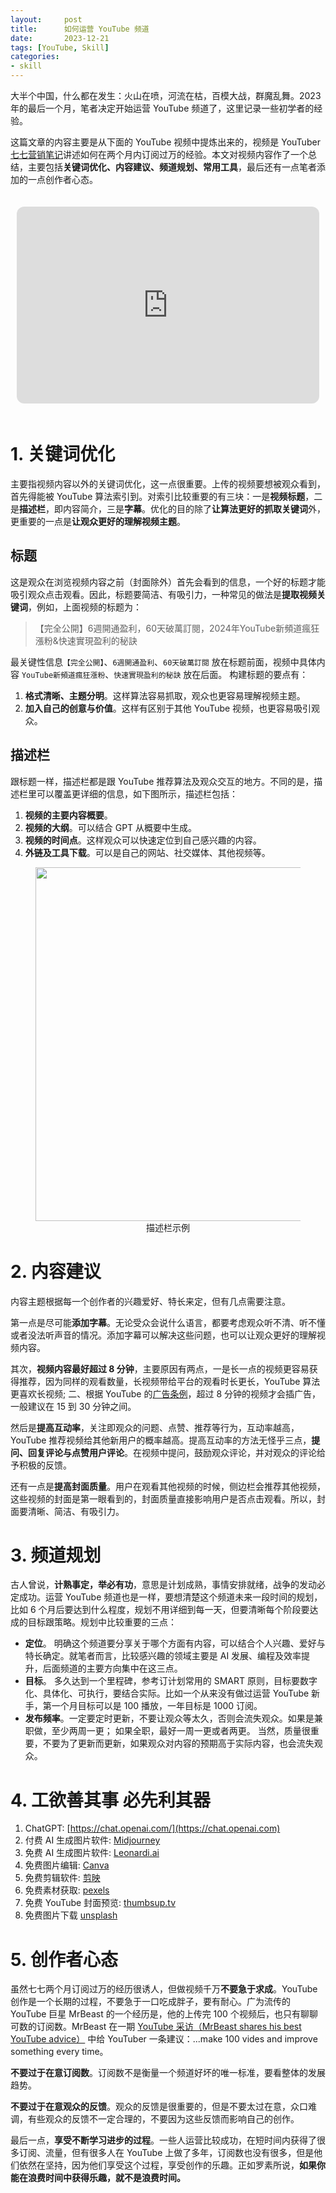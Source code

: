 ```yaml
---
layout:     post
title:      如何运营 YouTube 频道
date:       2023-12-21
tags: [YouTube, Skill]
categories: 
- skill
---
```


大半个中国，什么都在发生：火山在喷，河流在枯，百模大战，群魔乱舞。2023 年的最后一个月，笔者决定开始运营 YouTube 频道了，这里记录一些初学者的经验。 


这篇文章的内容主要是从下面的 YouTube 视频中提炼出来的，视频是 YouTuber [七七营销笔记](https://www.youtube.com/@77MediaBook)讲述如何在两个月内订阅过万的经验。本文对视频内容作了一个总结，主要包括**关键词优化、内容建议、频道规划、常用工具**，最后还有一点笔者添加的一点创作者心态。

<style>
  .video-container {
    display: flex;
    justify-content: center;
    padding: 20px 10px;
  }

  iframe {
    width: 560px;
    height: 315px;
  }
</style>


<div class="video-container">
  <iframe
  width="560" 
  height="315"
  src="https://www.youtube.com/embed/Z97u98GOPKM?si=EFWCYP7IA3lct6yn" 
  title="YouTube video player" 
  frameborder="0"
  allow="accelerometer; autoplay; clipboard-write; encrypted-media; gyroscope; picture-in-picture; web-share" 
  allowfullscreen
  style="border-radius: 12px;"></iframe>
</div>


# 1. 关键词优化
主要指视频内容以外的关键词优化，这一点很重要。上传的视频要想被观众看到，首先得能被 YouTube 算法索引到。对索引比较重要的有三块：一是**视频标题**，二是**描述栏**，即内容简介，三是**字幕**。优化的目的除了**让算法更好的抓取关键词**外，更重要的一点是**让观众更好的理解视频主题**。

## 标题 
这是观众在浏览视频内容之前（封面除外）首先会看到的信息，一个好的标题才能吸引观众点击观看。因此，标题要简洁、有吸引力，一种常见的做法是**提取视频关键词**，例如，上面视频的标题为：

> 【完全公開】6週開通盈利，60天破萬訂閱，2024年YouTube新頻道瘋狂漲粉&快速實現盈利的秘訣

最关键性信息`【完全公開】`、`6週開通盈利`、`60天破萬訂閱` 放在标题前面，视频中具体内容 `YouTube新頻道瘋狂漲粉`、`快速實現盈利的秘訣` 放在后面。 构建标题的要点有：
1. **格式清晰、主题分明**。这样算法容易抓取，观众也更容易理解视频主题。 
2. **加入自己的创意与价值**。这样有区别于其他 YouTube 视频，也更容易吸引观众。

## 描述栏 
跟标题一样，描述栏都是跟 YouTube 推荐算法及观众交互的地方。不同的是，描述栏里可以覆盖更详细的信息，如下图所示，描述栏包括：
1. **视频的主要内容概要**。 
2. **视频的大纲**。可以结合 GPT 从概要中生成。
3. **视频的时间点**。这样观众可以快速定位到自己感兴趣的内容。
4. **外链及工具下载**。可以是自己的网站、社交媒体、其他视频等。

<figure style="text-align: center;">
    <img src="https://host.ddot.cc/tmp_content_20231223_1651.png" width=566pt>
    <figcaption style="text-align:center"> 描述栏示例 </figcaption>
</figure>

# 2. 内容建议
内容主题根据每一个创作者的兴趣爱好、特长来定，但有几点需要注意。

第一点是尽可能**添加字幕**。无论受众会说什么语言，都要考虑观众听不清、听不懂或者没法听声音的情况。添加字幕可以解决这些问题，也可以让观众更好的理解视频内容。 

其次，**视频内容最好超过 8 分钟**，主要原因有两点，一是长一点的视频更容易获得推荐，因为同样的观看数量，长视频带给平台的观看时长更长，YouTube 算法更喜欢长视频; 二、根据 YouTube 的[广告条例](https://dlj.one/bezgte)，超过 8 分钟的视频才会插广告，一般建议在 15 到 30 分钟之间。

然后是**提高互动率**，关注即观众的问题、点赞、推荐等行为，互动率越高，YouTube 推荐视频给其他新用户的概率越高。提高互动率的方法无怪乎三点，**提问、回复评论与点赞用户评论**。在视频中提问，鼓励观众评论，并对观众的评论给予积极的反馈。 

还有一点是**提高封面质量**。用户在观看其他视频的时候，侧边栏会推荐其他视频，这些视频的封面是第一眼看到的，封面质量直接影响用户是否点击观看。所以，封面要清晰、简洁、有吸引力。

# 3. 频道规划

古人曾说，**计熟事定，举必有功**，意思是计划成熟，事情安排就绪，战争的发动必定成功。运营 YouTube 频道也是一样，要想清楚这个频道未来一段时间的规划，比如 6 个月后要达到什么程度，规划不用详细到每一天，但要清晰每个阶段要达成的目标跟策略。规划中比较重要的三点：
- **定位**。 明确这个频道要分享关于哪个方面有内容，可以结合个人兴趣、爱好与特长确定。就笔者而言，比较感兴趣的领域主要是 AI 发展、编程及效率提升，后面频道的主要方向集中在这三点。 
- **目标**。 多久达到一个里程碑，参考订计划常用的 SMART 原则，目标要数字化、具体化、可执行，要结合实际。比如一个从来没有做过运营 YouTube 新手，第一个月目标可以是 100 播放，一年目标是 1000 订阅。
- **发布频率**。一定要定时更新，不要让观众等太久，否则会流失观众。如果是兼职做，至少两周一更； 如果全职，最好一周一更或者两更。 当然，质量很重要，不要为了更新而更新，如果观众对内容的预期高于实际内容，也会流失观众。


# 4. 工欲善其事 必先利其器 
1. ChatGPT: [https://chat.openai.com/](https://chat.openai.com)
2. 付费 AI 生成图片软件: [Midjourney](https://www.midjourney.com/app/)
3. 免费 AI 生成图片软件: [Leonardi.ai](https://leonardo.ai)
4. 免费图片编辑: [Canva](https://www.canva.com/)
5. 免费剪辑软件: [剪映](https://www.capcut.cn/)
6. 免费素材获取: [pexels](https://www.pexels.com/)
7. 免费 YouTube 封面预览: [thumbsup.tv](https://thumbsup.tv/)
8. 免费图片下载 [unsplash](https://unsplash.com/)


# 5. 创作者心态 
虽然七七两个月订阅过万的经历很诱人，但做视频千万**不要急于求成**。YouTube 创作是一个长期的过程，不要急于一口吃成胖子，要有耐心。广为流传的 YouTube 巨星 MrBeast 的一个经历是，他的上传完 100 个视频后，也只有聊聊可数的订阅数。MrBeast 在一期 [YouTube 采访（MrBeast shares his best YouTube advice）](https://www.youtube.com/watch?v=9DBJXRy5dvk) 中给 YouTuber 一条建议：...make 100 vides and improve something every time。

**不要过于在意订阅数**。订阅数不是衡量一个频道好坏的唯一标准，要看整体的发展趋势。

**不要过于在意观众的反馈**。观众的反馈是很重要的，但是不要太过在意，众口难调，有些观众的反馈不一定合理的，不要因为这些反馈而影响自己的创作。

最后一点，**享受不断学习进步的过程**。一些人运营比较成功，在短时间内获得了很多订阅、流量，但有很多人在 YouTube 上做了多年，订阅数也没有很多，但是他们依然在坚持，因为他们享受这个过程，享受创作的乐趣。正如罗素所说，**如果你能在浪费时间中获得乐趣，就不是浪费时间。**


